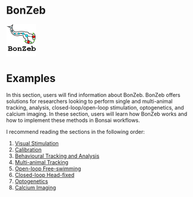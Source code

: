 # BonZeb
![](../Resources/BonZeb_Logo.png)

# Examples
In this section, users will find information about BonZeb.
BonZeb offers solutions for researchers looking to perform single and multi-animal tracking, analysis, closed-loop/open-loop stimulation, optogenetics, and calcium imaging.
In these section, users will learn how BonZeb works and how to implement these methods in Bonsai workflows.

I recommend reading the sections in the following order:
1. [Visual Stimulation](<Visual Stimulation>)
2. [Calibration](<Calibration>)
3. [Behavioural Tracking and Analysis](<Behavioural Tracking and Analysis>)
4. [Multi-animal Tracking](<Multi-animal Tracking>)
5. [Open-loop Free-swimming](<Open-loop Free-swimming>)
6. [Closed-loop Head-fixed](<Closed-loop Head-fixed>)
7. [Optogenetics](<Optogenetics>)
8. [Calcium Imaging](<Calcium Imaging>)
